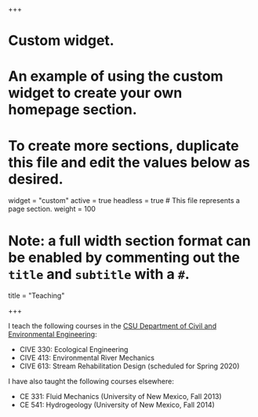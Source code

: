 +++
# Custom widget.
# An example of using the custom widget to create your own homepage section.
# To create more sections, duplicate this file and edit the values below as desired.
widget = "custom"
active = true
headless = true  # This file represents a page section.
weight = 100
# Note: a full width section format can be enabled by commenting out the `title` and `subtitle` with a `#`.
title = "Teaching"



+++

I teach the following courses in the [CSU Department of Civil and Environmental Engineering](http://www.engr.colostate.edu/ce/index.shtml):

- CIVE 330: Ecological Engineering
- CIVE 413: Environmental River Mechanics
- CIVE 613: Stream Rehabilitation Design (scheduled for Spring 2020)

I have also taught the following courses elsewhere:

- CE 331: Fluid Mechanics (University of New Mexico, Fall 2013)
- CE 541: Hydrogeology (University of New Mexico, Fall 2014)
